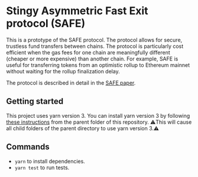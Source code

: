 # Stingy Asymmetric Fast Exit protocol (SAFE)

This is a prototype of the SAFE protocol. The protocol allows for secure, trustless fund transfers between chains. The protocol is particularly cost efficient when the gas fees for one chain are meaningfully different (cheaper or more expensive) than another chain. For example, SAFE is useful for transferring tokens from an optimistic rollup to Ethereum mainnet without waiting for the rollup finalization delay.

The protocol is described in detail in the [SAFE paper](https://www.notion.so/statechannels/SAFE-Protocol-cf0b29e8656d4c3e8edfe8329b2fa67e).

## Getting started

This project uses yarn version 3. You can install yarn version 3 by following [these instructions](https://yarnpkg.com/getting-started/install) from the parent folder of this repository. :warning:This will cause all child folders of the parent directory to use yarn version 3.:warning:

## Commands

- `yarn` to install dependencies.
- `yarn test` to run tests.
